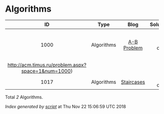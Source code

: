 # Algorithms
| ID | Type | Blog | Solutions | Timus |
|:----:|:----:|:-------:|:----:|:----:|
| 1000 | Algorithms | [A-B Problem](https://helloacm.com/coding-exercise-timus-online-judge-1000-ab-problem-cc-solutions-with-assembly/) | [1](https://github.com/DoctorLai/ACM/tree/master/timus/1000.%20A-B%20Problem)<br/>cpp  | [timus](https://helloacm.com/coding-exercise-timus-online-judge-1000-ab-problem-cc-solutions-with-assembly/
http://acm.timus.ru/problem.aspx?space=1&num=1000) |
| 1017 | Algorithms | [Staircases](https://helloacm.com/how-to-break-integers-staircases-using-dynamic-programming/) | [1](https://github.com/DoctorLai/ACM/tree/master/timus/1017.%20Staircases)<br/>cpp  | [timus](http://acm.timus.ru/problem.aspx?space=1&num=1017) |

Total *2* Algorithms.

*Index generated by [script](https://github.com/DoctorLai/ACM/blob/master/timus/GenerateIndex.sh)* at Thu Nov 22 15:06:59 UTC 2018
